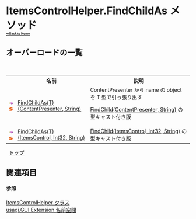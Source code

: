 # ItemsControlHelper.FindChildAs メソッド <div style="font-size:30%"><a href="https://github.com/usagi/usagi.cs/blob/master/docs/Home.md">≪Back to Home</a></div> 


## オーバーロードの一覧
&nbsp;<table><tr><th></th><th>名前</th><th>説明</th></tr><tr><td>![Public メソッド](media/pubmethod.gif "Public メソッド")![静的メンバー](media/static.gif "静的メンバー")</td><td><a href="M_usagi_GUI_Extension_ItemsControlHelper_FindChildAs__1.md">FindChildAs(T)(ContentPresenter, String)</a></td><td>
ContentPresenter から name の object を T 型で引っ張り出す 

<a href="M_usagi_GUI_Extension_ItemsControlHelper_FindChild.md">FindChild(ContentPresenter, String)</a> の型キャスト付き版</td></tr><tr><td>![Public メソッド](media/pubmethod.gif "Public メソッド")![静的メンバー](media/static.gif "静的メンバー")</td><td><a href="M_usagi_GUI_Extension_ItemsControlHelper_FindChildAs__1_1.md">FindChildAs(T)(ItemsControl, Int32, String)</a></td><td><a href="M_usagi_GUI_Extension_ItemsControlHelper_FindChild_1.md">FindChild(ItemsControl, Int32, String)</a> の型キャスト付き版</td></tr></table>&nbsp;
<a href="#itemscontrolhelper.findchildas-メソッド">トップ</a>

## 関連項目


#### 参照
<a href="T_usagi_GUI_Extension_ItemsControlHelper.md">ItemsControlHelper クラス</a><br /><a href="N_usagi_GUI_Extension.md">usagi.GUI.Extension 名前空間</a><br />